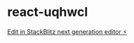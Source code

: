 # react-uqhwcl

[Edit in StackBlitz next generation editor ⚡️](https://stackblitz.com/~/github.com/KandukuriRajkuma/react-uqhwcl)